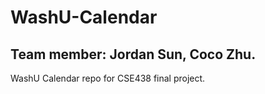 # WashU-Calendar
## Team member: Jordan Sun, Coco Zhu.
WashU Calendar repo for CSE438 final project.
